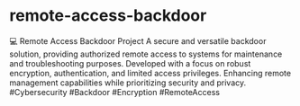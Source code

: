 # remote-access-backdoor
💻 Remote Access Backdoor Project
A secure and versatile backdoor solution, providing authorized remote access to systems for maintenance and troubleshooting purposes. Developed with a focus on robust encryption, authentication, and limited access privileges. Enhancing remote management capabilities while prioritizing security and privacy. #Cybersecurity #Backdoor #Encryption #RemoteAccess

